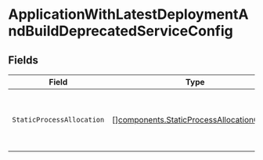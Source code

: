 # ApplicationWithLatestDeploymentAndBuildDeprecatedServiceConfig


## Fields

| Field                                                                                                  | Type                                                                                                   | Required                                                                                               | Description                                                                                            |
| ------------------------------------------------------------------------------------------------------ | ------------------------------------------------------------------------------------------------------ | ------------------------------------------------------------------------------------------------------ | ------------------------------------------------------------------------------------------------------ |
| `StaticProcessAllocation`                                                                              | [][components.StaticProcessAllocationConfig](../../models/components/staticprocessallocationconfig.md) | :heavy_check_mark:                                                                                     | The headroom configuration for each region.<br/>EXPERIMENTAL - this feature is in closed beta.         |